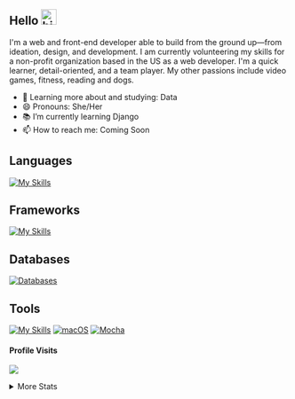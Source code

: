 ## Hello <img src="https://user-images.githubusercontent.com/1303154/88677602-1635ba80-d120-11ea-84d8-d263ba5fc3c0.gif" width="28px" alt="hi">
I'm a web and front-end developer able to build from the ground up—from ideation, design, and development. I am currently volunteering my skills for a non-profit organization based in the US as a web developer. I'm a quick learner, detail-oriented, and a team player. My other passions include video games, fitness, reading and dogs.

- 🌱 Learning more about and studying: Data
- 😄 Pronouns: She/Her
- 📚 I’m currently learning Django
- 📫 How to reach me: Coming Soon

## Languages
[![My Skills](https://skillicons.dev/icons?i=html,css,py,js,markdown)](https://skillicons.dev)
                    
## Frameworks
[![My Skills](https://skillicons.dev/icons?i=flask,bootstrap,react,nodejs,tailwind,nextjs)](https://skillicons.dev)
<!-- [![Vue.js Badge](https://img.shields.io/badge/Vue.js-35495E?style=for-the-badge&logo=vue.js&logoColor=4FC08D)](#) -->
<!-- [![MaterialUI Badge](https://img.shields.io/badge/MaterialUI-%23563D7C.svg?style=for-the-badge&logo=appveyor&logo=materialui&logoColor=white)](#) -->

## Databases
[![Databases](https://skillicons.dev/icons?i=mongodb,sequelize,sqlite,postgres)](https://skillicons.dev)

## Tools
[![My Skills](https://skillicons.dev/icons?i=vscode,figma,vercel,postman,pycharm,windows,codepen)](https://skillicons.dev)
[![macOS](https://img.shields.io/badge/mac%20os-000000?style=for-the-badge&logo=macos&logoColor=F0F0F0)](#)
[![Mocha](https://img.shields.io/badge/-mocha-%238D6748?style=for-the-badge&logo=mocha&logoColor=white)](#)
<br />

#### Profile Visits 
![](https://komarev.com/ghpvc/?username=el634dev)

<details>
<summary>
  More Stats 
</summary>

<br />

#### Most Used Languages
![Top Languages](https://github-readme-stats.vercel.app/api/top-langs/?username=el634dev&theme=vue-dark&show_icons=true&hide_border=true&layout=compact)

#### Git Streak
[![GitHub Streak](https://streak-stats.demolab.com/?user=el634dev&theme=dark)](https://git.io/streak-stats)

#### Github Stats
![GitHub Stats](https://github-readme-stats.vercel.app/api?username=el634dev&theme=vue-dark&show_icons=true&hide_border=true&count_private=true)
</details>
